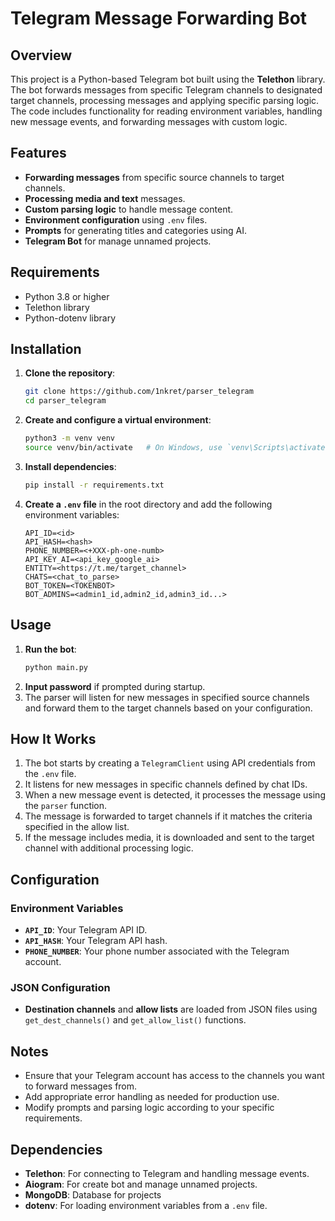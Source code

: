 # Telegram Message Forwarding Bot

## Overview
This project is a Python-based Telegram bot built using the **Telethon** library. The bot forwards messages from specific Telegram channels to designated target channels, processing messages and applying specific parsing logic. The code includes functionality for reading environment variables, handling new message events, and forwarding messages with custom logic.

## Features
- **Forwarding messages** from specific source channels to target channels.
- **Processing media and text** messages.
- **Custom parsing logic** to handle message content.
- **Environment configuration** using `.env` files.
- **Prompts** for generating titles and categories using AI.
- **Telegram Bot** for manage unnamed projects.

## Requirements
- Python 3.8 or higher
- Telethon library
- Python-dotenv library

## Installation
1. **Clone the repository**:
   ```bash
   git clone https://github.com/1nkret/parser_telegram
   cd parser_telegram
   ```

2. **Create and configure a virtual environment**:
   ```bash
   python3 -m venv venv
   source venv/bin/activate   # On Windows, use `venv\Scripts\activate`
   ```

3. **Install dependencies**:
   ```bash
   pip install -r requirements.txt
   ```

4. **Create a `.env` file** in the root directory and add the following environment variables:
   ```env
   API_ID=<id>
   API_HASH=<hash>
   PHONE_NUMBER=<+XXX-ph-one-numb>
   API_KEY_AI=<api_key_google_ai>
   ENTITY=<https://t.me/target_channel>
   CHATS=<chat_to_parse>
   BOT_TOKEN=<TOKENBOT>
   BOT_ADMINS=<admin1_id,admin2_id,admin3_id...>
   ```

## Usage
1. **Run the bot**:
   ```bash
   python main.py
   ```
2. **Input password** if prompted during startup.
3. The parser will listen for new messages in specified source channels and forward them to the target channels based on your configuration.

## How It Works
1. The bot starts by creating a `TelegramClient` using API credentials from the `.env` file.
2. It listens for new messages in specific channels defined by chat IDs.
3. When a new message event is detected, it processes the message using the `parser` function.
4. The message is forwarded to target channels if it matches the criteria specified in the allow list.
5. If the message includes media, it is downloaded and sent to the target channel with additional processing logic.

## Configuration
### Environment Variables
- **`API_ID`**: Your Telegram API ID.
- **`API_HASH`**: Your Telegram API hash.
- **`PHONE_NUMBER`**: Your phone number associated with the Telegram account.

### JSON Configuration
- **Destination channels** and **allow lists** are loaded from JSON files using `get_dest_channels()` and `get_allow_list()` functions.

## Notes
- Ensure that your Telegram account has access to the channels you want to forward messages from.
- Add appropriate error handling as needed for production use.
- Modify prompts and parsing logic according to your specific requirements.

## Dependencies
- **Telethon**: For connecting to Telegram and handling message events.
- **Aiogram**: For create bot and manage unnamed projects. 
- **MongoDB**: Database for projects
- **dotenv**: For loading environment variables from a `.env` file.
